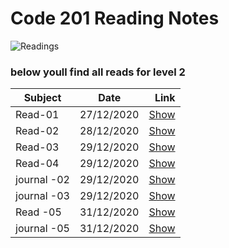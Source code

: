 # Code 201 Reading Notes
![Readings](https://www.scotthyoung.com/blog/wp-content/uploads/2019/01/notes.png)
### below youll find all reads for level 2

| Subject      | Date           | Link    |
| -------------|:-------------: | -----:|
| Read-01      | 27/12/2020     | [Show](https://shayth1.github.io/ReadingNotes02/class-01) |
| Read-02      | 28/12/2020     | [Show](https://shayth1.github.io/ReadingNotes02/class-02) |
| Read-03      | 29/12/2020     | [Show](https://shayth1.github.io/ReadingNotes02/read-03) |
| Read-04      | 29/12/2020     | [Show](https://shayth1.github.io/ReadingNotes02/read-04) |
| journal -02      | 29/12/2020     | [Show](https://shayth1.github.io/ReadingNotes02/journal02) |
| journal -03      | 29/12/2020     | [Show](https://shayth1.github.io/ReadingNotes02/journal03) |
| Read -05      | 31/12/2020     | [Show](https://shayth1.github.io/ReadingNotes02/read-05) |
| journal -05      | 31/12/2020     | [Show](https://shayth1.github.io/ReadingNotes02/journal05) |
 
 


